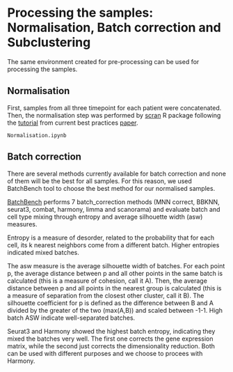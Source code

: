 # Processing the samples: Normalisation, Batch correction and Subclustering

The same environment created for pre-processing can be used for processing the samples.

## Normalisation 
First, samples from all three timepoint for each patient were concatenated. Then, the normalisation step was performed by [scran](https://www.ncbi.nlm.nih.gov/pmc/articles/PMC5112579/) R package following the [tutorial](https://github.com/theislab/single-cell-tutorial/blob/master/latest_notebook/Case-study_Mouse-intestinal-epithelium_1906.ipynb) from current best practices [paper](https://www.embopress.org/doi/full/10.15252/msb.20188746).

```
Normalisation.ipynb
```

## Batch correction
There are several methods currently available for batch correction and none of them will be the best for all samples. For this reason, we used BatchBench tool to choose the best method for our normalised samples. 

[BatchBench](https://academic.oup.com/nar/article/49/7/e42/6125660?login=false) performs 7 batch_correction methods (MNN correct, BBKNN, seurat3, combat, harmony, limma and scanorama) and evaluate batch and cell type mixing through entropy and average silhouette width (asw) measures. 

Entropy is a measure of desorder, related to the probability that for each cell, its k nearest neighbors come from a different batch. Higher entropies indicated mixed batches. 

The asw measure is the average silhouette width of batches. For each point p, the average distance between p and all other points in the same batch is calculated (this is a measure of cohesion, call it A). Then, the average distance between p and all points in the nearest group is calculated (this is a measure of separation from the closest other cluster, call it B). The silhouette coefficient for p is defined as the difference between B and A divided by the greater of the two (max(A,B)) and scaled between -1-1. High batch ASW indicate well-separated batches. 

Seurat3 and Harmony showed the highest batch entropy, indicating they mixed the batches very well. The first one corrects the gene expression matrix, while the second just corrects the dimensionality reduction. Both can be used with different purposes and we choose to procees with Harmony. 
